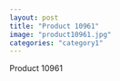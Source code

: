 ```yaml
---
layout: post
title: "Product 10961"
image: "product10961.jpg"
categories: "category1"
---
```

Product 10961
